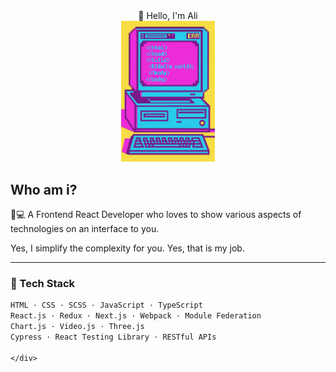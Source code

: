 <div align="center">
  <div>
    👀 Hello, I'm Ali
  </div>

  <div style="border-radius: 10px;">
    <img src="./images/y2k.jpeg" width="150" alt="Y2K Computer" />
  </div>
</div>

<div align="left">

## Who am i?

🎨💻 A Frontend React Developer who loves to show various aspects of technologies on an interface to you.

Yes, I simplify the complexity for you. Yes, that is my job.

---

### 🧰 Tech Stack

```txt
HTML · CSS · SCSS · JavaScript · TypeScript  
React.js · Redux · Next.js · Webpack · Module Federation  
Chart.js · Video.js · Three.js  
Cypress · React Testing Library · RESTful APIs

</div>